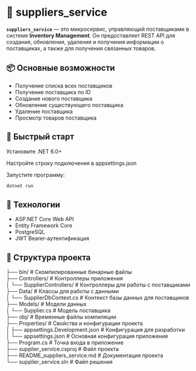 # :green_book: suppliers_service

**`suppliers_service`** — это микросервис, управляющий поставщиками в системе **Inventory Management**. Он предоставляет REST API для создания, обновления, удаления и получения информации о поставщиках, а также для получения связанных товаров.

## 📦 Основные возможности

- Получение списка всех поставщиков
- Получение поставщика по ID
- Создание нового поставщика
- Обновление существующего поставщика
- Удаление поставщика
- Просмотр товаров поставщика

## :rocket: Быстрый старт
Установите .NET 6.0+

Настройте строку подключения в appsettings.json


Запустите программу:

```bash
dotnet run
```

## :wrench: Технологии

- ASP.NET Core Web API
- Entity Framework Core
- PostgreSQL
- JWT Bearer-аутентификация

## :open_file_folder: Структура проекта

├── bin/ # Скомпилированные бинарные файлы  
├── Controllers/ # Контроллеры приложения  
│ └── SupplierControllers/ # Контроллеры для работы с поставщиками  
├── Data/ # Классы для работы с данными  
│ └── SupplierDbContext.cs # Контекст базы данных для поставщиков  
├── Models/ # Модели данных  
│ └── Supplier.cs # Модель поставщика  
├── obj/ # Временные файлы компиляции  
├── Properties/ # Свойства и конфигурации проекта  
│ ├── appsettings.Development.json # Конфигурация для разработки  
│ └── appsettings.json # Основная конфигурация приложения  
├── Program.cs # Точка входа в приложение  
├── supplier_service.csproj # Файл проекта  
├── README_suppliers_service.md # Документация проекта  
└── supplier_service.sln # Файл решения  

